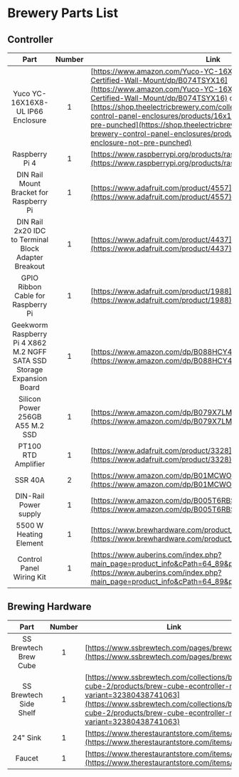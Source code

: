 # Brewery Parts List

## Controller
|Part|Number|Link|Purchased|
|:--:|:--:|---|:--:|
|Yuco YC-16X16X8-UL IP66 Enclosure|1|[https://www.amazon.com/Yuco-YC-16X16X8-UL-Enclosure-Certified-Wall-Mount/dp/B074TSYX16](https://www.amazon.com/Yuco-YC-16X16X8-UL-Enclosure-Certified-Wall-Mount/dp/B074TSYX16) or [https://shop.theelectricbrewery.com/collections/electric-brewery-control-panel-enclosures/products/16x16x8-painted-enclosure-not-pre-punched](https://shop.theelectricbrewery.com/collections/electric-brewery-control-panel-enclosures/products/16x16x8-painted-enclosure-not-pre-punched)|
|Raspberry Pi 4|1|[https://www.raspberrypi.org/products/raspberry-pi-4-model-b/](https://www.raspberrypi.org/products/raspberry-pi-4-model-b/)|:heavy_check_mark:|
|DIN Rail Mount Bracket for Raspberry Pi|1|[https://www.adafruit.com/product/4557](https://www.adafruit.com/product/4557)|:heavy_check_mark:|
|DIN Rail 2x20 IDC to Terminal Block Adapter Breakout|1|[https://www.adafruit.com/product/4437](https://www.adafruit.com/product/4437)|:heavy_check_mark:|
|GPIO Ribbon Cable for Raspberry Pi|1|[https://www.adafruit.com/product/1988](https://www.adafruit.com/product/1988)|:heavy_check_mark:|
|Geekworm Raspberry Pi 4 X862 M.2 NGFF SATA SSD Storage Expansion Board|1|[https://www.amazon.com/dp/B088HCY4TH](https://www.amazon.com/dp/B088HCY4TH)|
|Silicon Power 256GB A55 M.2 SSD|1|[https://www.amazon.com/dp/B079X7LMLY](https://www.amazon.com/dp/B079X7LMLY)|
|PT100 RTD Amplifier|1|[https://www.adafruit.com/product/3328](https://www.adafruit.com/product/3328)|:heavy_check_mark:|
|SSR 40A|2|[https://www.amazon.com/dp/B01MCWO35P](https://www.amazon.com/dp/B01MCWO35P)|
|DIN-Rail Power supply|1|[https://www.amazon.com/dp/B005T6RBSO](https://www.amazon.com/dp/B005T6RBSO)|
|5500 W Heating Element|1|[https://www.brewhardware.com/product_p/element5500_ripple_tc.htm](https://www.brewhardware.com/product_p/element5500_ripple_tc.htm)|
|Control Panel Wiring Kit|1|[https://www.auberins.com/index.php?main_page=product_info&cPath=64_89&products_id=772](https://www.auberins.com/index.php?main_page=product_info&cPath=64_89&products_id=772)|

## Brewing Hardware
|Part|Number|Link|Purchased|
|:--:|:--:|---|:--:|
|SS Brewtech Brew Cube|1|[https://www.ssbrewtech.com/pages/brewcube](https://www.ssbrewtech.com/pages/brewcube)|
|SS Brewtech Side Shelf|1|[https://www.ssbrewtech.com/collections/brew-cube-2/products/brew-cube-econtroller-mount?variant=32380438741063](https://www.ssbrewtech.com/collections/brew-cube-2/products/brew-cube-econtroller-mount?variant=32380438741063)|
|24" Sink|1|[https://www.therestaurantstore.com/items/104207](https://www.therestaurantstore.com/items/104207)|
|Faucet|1|[https://www.therestaurantstore.com/items/82226](https://www.therestaurantstore.com/items/82226)|